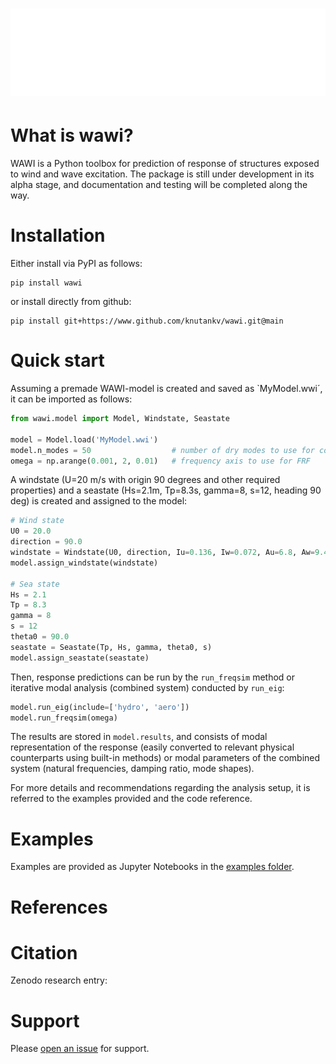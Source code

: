 ![WAWI logo](https://raw.githubusercontent.com/knutankv/wawi/main/wawi-logo-animated.svg)
=======================

What is wawi?
=======================
WAWI is a Python toolbox for prediction of response of structures exposed to wind and wave excitation. The package is still under development in its alpha stage, and documentation and testing will be completed along the way.


Installation 
========================
Either install via PyPI as follows:

```
pip install wawi
```

or install directly from github:

```
pip install git+https://www.github.com/knutankv/wawi.git@main
```


Quick start
=======================
Assuming a premade WAWI-model is created and saved as `MyModel.wwi´, it can be imported as follows:

```python
from wawi.model import Model, Windstate, Seastate

model = Model.load('MyModel.wwi')
model.n_modes = 50                  # number of dry modes to use for computation
omega = np.arange(0.001, 2, 0.01)   # frequency axis to use for FRF
```

A windstate (U=20 m/s with origin 90 degrees and other required properties) and a seastate (Hs=2.1m, Tp=8.3s, gamma=8, s=12, heading 90 deg) is created and assigned to the model:

```python
# Wind state
U0 = 20.0
direction = 90.0
windstate = Windstate(U0, direction, Iu=0.136, Iw=0.072, Au=6.8, Aw=9.4, Cuy=10.0, Cwy=6.5, Lux=115, Lwx=9.58)
model.assign_windstate(windstate)

# Sea state
Hs = 2.1
Tp = 8.3
gamma = 8
s = 12
theta0 = 90.0
seastate = Seastate(Tp, Hs, gamma, theta0, s)
model.assign_seastate(seastate)
```

Then, response predictions can be run by the `run_freqsim` method or iterative modal analysis (combined system) conducted by `run_eig`:

```python
model.run_eig(include=['hydro', 'aero'])
model.run_freqsim(omega)
```

The results are stored in `model.results`, and consists of modal representation of the response (easily converted to relevant physical counterparts using built-in methods) or modal parameters of the combined system (natural frequencies, damping ratio, mode shapes). 

For more details and recommendations regarding the analysis setup, it is referred to the examples provided and the code reference.

Examples
=======================
Examples are provided as Jupyter Notebooks in the [examples folder](https://github.com/knutankv/wawi/tree/main/examples).

References
=======================

Citation
=======================
Zenodo research entry:

Support
=======================
Please [open an issue](https://github.com/knutankv/wawi/issues/new) for support.

